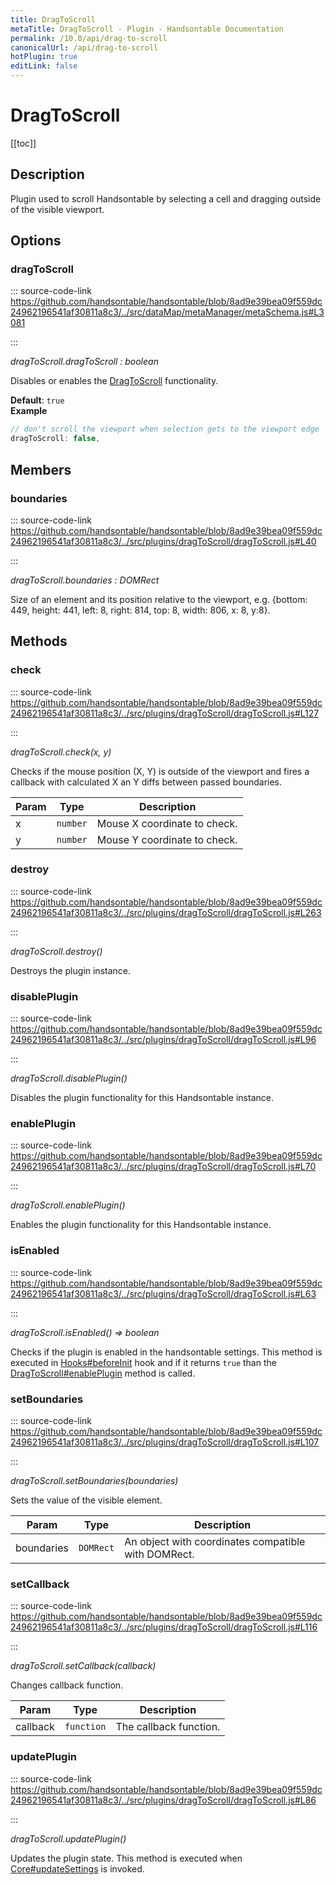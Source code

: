 ```yaml
---
title: DragToScroll
metaTitle: DragToScroll - Plugin - Handsontable Documentation
permalink: /10.0/api/drag-to-scroll
canonicalUrl: /api/drag-to-scroll
hotPlugin: true
editLink: false
---
```


# DragToScroll

[[toc]]

## Description

Plugin used to scroll Handsontable by selecting a cell and dragging outside of the visible viewport.


## Options

### dragToScroll
  
::: source-code-link https://github.com/handsontable/handsontable/blob/8ad9e39bea09f559dc24962196541af30811a8c3/../src/dataMap/metaManager/metaSchema.js#L3081

:::

_dragToScroll.dragToScroll : boolean_

Disables or enables the [DragToScroll](#dragtoscroll) functionality.

**Default**: <code>true</code>  
**Example**  
```js
// don't scroll the viewport when selection gets to the viewport edge
dragToScroll: false,
```

## Members

### boundaries
  
::: source-code-link https://github.com/handsontable/handsontable/blob/8ad9e39bea09f559dc24962196541af30811a8c3/../src/plugins/dragToScroll/dragToScroll.js#L40

:::

_dragToScroll.boundaries : DOMRect_

Size of an element and its position relative to the viewport,
e.g. {bottom: 449, height: 441, left: 8, right: 814, top: 8, width: 806, x: 8, y:8}.


## Methods

### check
  
::: source-code-link https://github.com/handsontable/handsontable/blob/8ad9e39bea09f559dc24962196541af30811a8c3/../src/plugins/dragToScroll/dragToScroll.js#L127

:::

_dragToScroll.check(x, y)_

Checks if the mouse position (X, Y) is outside of the viewport and fires a callback with calculated X an Y diffs
between passed boundaries.


| Param | Type | Description |
| --- | --- | --- |
| x | `number` | Mouse X coordinate to check. |
| y | `number` | Mouse Y coordinate to check. |



### destroy
  
::: source-code-link https://github.com/handsontable/handsontable/blob/8ad9e39bea09f559dc24962196541af30811a8c3/../src/plugins/dragToScroll/dragToScroll.js#L263

:::

_dragToScroll.destroy()_

Destroys the plugin instance.



### disablePlugin
  
::: source-code-link https://github.com/handsontable/handsontable/blob/8ad9e39bea09f559dc24962196541af30811a8c3/../src/plugins/dragToScroll/dragToScroll.js#L96

:::

_dragToScroll.disablePlugin()_

Disables the plugin functionality for this Handsontable instance.



### enablePlugin
  
::: source-code-link https://github.com/handsontable/handsontable/blob/8ad9e39bea09f559dc24962196541af30811a8c3/../src/plugins/dragToScroll/dragToScroll.js#L70

:::

_dragToScroll.enablePlugin()_

Enables the plugin functionality for this Handsontable instance.



### isEnabled
  
::: source-code-link https://github.com/handsontable/handsontable/blob/8ad9e39bea09f559dc24962196541af30811a8c3/../src/plugins/dragToScroll/dragToScroll.js#L63

:::

_dragToScroll.isEnabled() ⇒ boolean_

Checks if the plugin is enabled in the handsontable settings. This method is executed in [Hooks#beforeInit](@/api/hooks.md#beforeinit)
hook and if it returns `true` than the [DragToScroll#enablePlugin](@/api/dragToScroll.md#enableplugin) method is called.



### setBoundaries
  
::: source-code-link https://github.com/handsontable/handsontable/blob/8ad9e39bea09f559dc24962196541af30811a8c3/../src/plugins/dragToScroll/dragToScroll.js#L107

:::

_dragToScroll.setBoundaries(boundaries)_

Sets the value of the visible element.


| Param | Type | Description |
| --- | --- | --- |
| boundaries | `DOMRect` | An object with coordinates compatible with DOMRect. |



### setCallback
  
::: source-code-link https://github.com/handsontable/handsontable/blob/8ad9e39bea09f559dc24962196541af30811a8c3/../src/plugins/dragToScroll/dragToScroll.js#L116

:::

_dragToScroll.setCallback(callback)_

Changes callback function.


| Param | Type | Description |
| --- | --- | --- |
| callback | `function` | The callback function. |



### updatePlugin
  
::: source-code-link https://github.com/handsontable/handsontable/blob/8ad9e39bea09f559dc24962196541af30811a8c3/../src/plugins/dragToScroll/dragToScroll.js#L86

:::

_dragToScroll.updatePlugin()_

Updates the plugin state. This method is executed when [Core#updateSettings](@/api/core.md#updatesettings) is invoked.


